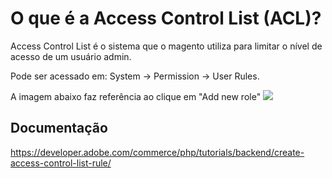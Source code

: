 # O que é a Access Control List (ACL)?

Access Control List é o sistema que o magento utiliza para limitar o nível de acesso de um usuário admin.

Pode ser acessado em: System -> Permission -> User Rules.

A imagem abaixo faz referência ao clique em "Add new role"
![](./../assets/jotYywG.png)

## Documentação

https://developer.adobe.com/commerce/php/tutorials/backend/create-access-control-list-rule/
